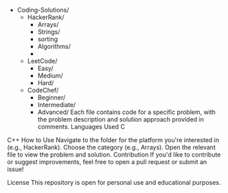 - Coding-Solutions/
  - HackerRank/
    - Arrays/
    - Strings/
    - sorting
    - Algorithms/
    - 
  - LeetCode/
    - Easy/
    - Medium/
    - Hard/
  - CodeChef/
    - Beginner/
    - Intermediate/
    - Advanced/
Each file contains code for a specific problem, with the problem description and solution approach provided in comments.
Languages Used
C
 
C++
How to Use
Navigate to the folder for the platform you're interested in (e.g., HackerRank).
Choose the category (e.g., Arrays).
Open the relevant file to view the problem and solution.
Contribution
If you'd like to contribute or suggest improvements, feel free to open a pull request or submit an issue!

License
This repository is open for personal use and educational purposes.
